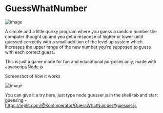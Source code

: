 # GuessWhatNumber

![image](https://user-images.githubusercontent.com/103381077/201785411-3028193c-b165-4ec8-90db-67d0ddd2b915.png)

A simple and a little quirky program where you guess a random number the computer thought up and you get a response of higher or lower until guessed correctly with a small addition of the level up system which increases the upper range of the new number you're supposed to guess with each correct guess.

This is just a game made for fun and educational purposes only, made with Javascript/Node.js

Screenshot of how it works

![image](https://user-images.githubusercontent.com/103381077/201789001-8db5bbe2-92a6-4603-9f75-40c269f23e0e.png)

You can give it a try here, just type node guesser.js in the shell tab and start guessing - https://replit.com/@KonImperator/GuessWhatNumber#guesser.js
